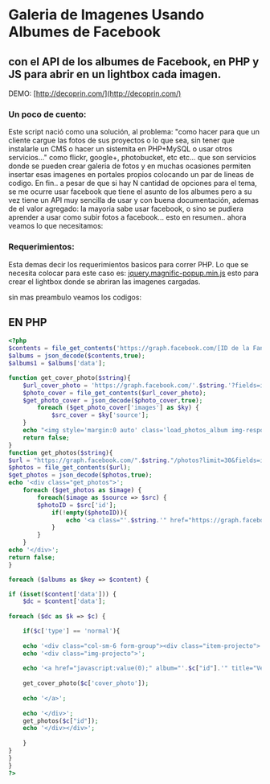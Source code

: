 # Galeria de Imagenes Usando Albumes de Facebook
## con el API de los albumes de Facebook, en PHP y JS para abrir en un lightbox cada imagen.

DEMO: [http://decoprin.com/](http://decoprin.com/)

### Un poco de cuento:
Este script nació como una solución, al problema: "como hacer para que un cliente cargue las fotos de sus proyectos o lo que sea, sin tener que instalarle un CMS o hacer un sistemita en PHP+MySQL o usar otros servicios..." como flickr, google+, photobucket, etc etc... que son servicios donde se pueden crear galeria de fotos y en muchas ocasiones permiten insertar esas imagenes en portales propios colocando un par de lineas de codigo. En fin.. a pesar de que si hay N cantidad de opciones para el tema, se me ocurre usar facebook que tiene el asunto de los albumes pero a su vez tiene un API muy sencilla de usar y con buena documentación, ademas de el valor agregado: la mayoria sabe usar facebook, o sino se pudiera aprender a usar como subir fotos a facebook... esto en resumen.. ahora veamos lo que necesitamos:

### Requerimientos:
Esta demas decir los requerimientos basicos para correr PHP.
Lo que se necesita colocar para este caso es: [jquery.magnific-popup.min.js](https://cdnjs.com/libraries/magnific-popup.js/) esto para crear el lightbox donde se abriran las imagenes cargadas.

sin mas preambulo veamos los codigos:

## EN PHP
```php
<?php
$contents = file_get_contents('https://graph.facebook.com/[ID de la FanPage]?fields=albums&access_token=[Access Token]');
$albums = json_decode($contents,true);
$albums1 = $albums['data'];

function get_cover_photo($string){
	$url_cover_photo = 'https://graph.facebook.com/'.$string.'?fields=images&access_token=[Access Token]';
	$photo_cover = file_get_contents($url_cover_photo);
	$get_photo_cover = json_decode($photo_cover,true);
		foreach ($get_photo_cover['images'] as $ky) {
			$src_cover = $ky['source'];
	}
	echo "<img style='margin:0 auto' class='load_photos_album img-responsive' src='".$src_cover."'>";	
	return false;
}
function get_photos($string){
$url = "https://graph.facebook.com/".$string."/photos?limit=30&fields=images&access_token=[Access Token]";
$photos = file_get_contents($url);
$get_photos = json_decode($photos,true);
echo '<div class="get_photos">';
	foreach ($get_photos as $image) {
		foreach($image as $source => $src) {
		$photoID = $src['id'];
			if(!empty($photoID)){
				echo '<a class="'.$string.'" href="https://graph.facebook.com/'.$photoID.'/picture"></a>';				
			}
		}
	}
echo '</div>';
return false;
}

foreach ($albums as $key => $content) {

if (isset($content['data'])) {
    $dc = $content['data'];
	
foreach ($dc as $k => $c) {

	if($c['type'] == 'normal'){
	
	echo '<div class="col-sm-6 form-group"><div class="item-projecto">';
	echo '<div class="img-projecto">';
	
	echo '<a href="javascript:value(0);" album="'.$c["id"].'" title="Ver Galeria: '.$c["name"].'" class="load_photos_album btn btn-default">';
	
	get_cover_photo($c['cover_photo']);
	
	echo '</a>';
	
	echo '</div>';
	get_photos($c["id"]);
	echo '</div></div>';
	
	}
}	 
}
}
?>
```

